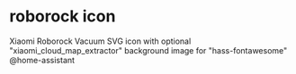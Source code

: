 # roborock icon
 Xiaomi Roborock Vacuum SVG icon with optional "xiaomi_cloud_map_extractor" background image for "hass-fontawesome"  @home-assistant

